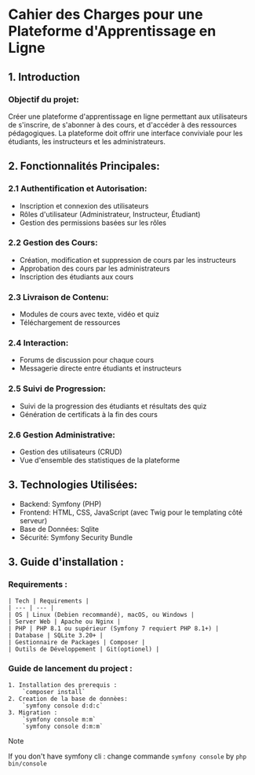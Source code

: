 # Cahier des Charges pour une Plateforme d'Apprentissage en Ligne

## 1. Introduction
### Objectif du projet:


Créer une plateforme d'apprentissage en ligne permettant aux utilisateurs de s'inscrire, de s'abonner à des cours, et d'accéder à des ressources pédagogiques. La plateforme doit offrir une interface conviviale pour les étudiants, les instructeurs et les administrateurs.

## 2. Fonctionnalités Principales:

### 2.1 Authentification et Autorisation:

- Inscription et connexion des utilisateurs
- Rôles d'utilisateur (Administrateur, Instructeur, Étudiant)
- Gestion des permissions basées sur les rôles

### 2.2 Gestion des Cours:

- Création, modification et suppression de cours par les instructeurs
- Approbation des cours par les administrateurs
- Inscription des étudiants aux cours

### 2.3 Livraison de Contenu:

- Modules de cours avec texte, vidéo et quiz
- Téléchargement de ressources

### 2.4 Interaction:

- Forums de discussion pour chaque cours
- Messagerie directe entre étudiants et instructeurs

### 2.5 Suivi de Progression:

- Suivi de la progression des étudiants et résultats des quiz
- Génération de certificats à la fin des cours

### 2.6 Gestion Administrative:

- Gestion des utilisateurs (CRUD)
- Vue d'ensemble des statistiques de la plateforme

## 3. Technologies Utilisées:
- Backend: Symfony (PHP)
- Frontend: HTML, CSS, JavaScript (avec Twig pour le templating côté serveur)
- Base de Données: Sqlite
- Sécurité: Symfony Security Bundle

## 3. Guide d'installation : 
### Requirements : 
    | Tech | Requirements | 
    | --- | --- |
    | OS | Linux (Debien recommandé), macOS, ou Windows |
    | Server Web | Apache ou Nginx |
    | PHP | PHP 8.1 ou supérieur (Symfony 7 requiert PHP 8.1+) |
    | Database | SQLite 3.20+ |
    | Gestionnaire de Packages | Composer |
    | Outils de Développement | Git(optionel) |

### Guide de lancement du project :
    1. Installation des prerequis : 
        `composer install`
    2. Creation de la base de donnèes:
        `symfony console d:d:c`
    3. Migration :
        `symfony console m:m`
        `symfony console d:m:m`        
    

> [!NOTE]
> If you don't have symfony cli : change commande `symfony console` by `php bin/console`
